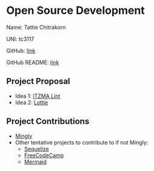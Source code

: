 # Open Source Development

Name: Tattie Chitrakorn

UNI: tc3117

GitHub: [link](https://github.com/tchitrakorn)

GitHub README: [link](https://github.com/tchitrakorn/tchitrakorn/blob/main/README.md)

## Project Proposal
- Idea 1: [ITZMA Lint](../projects/python/itzma-lint.md)
- Idea 2: [Lottie](../projects/python/lottie.md)

## Project Contributions
- [Mingly](../projects/javascript/mingly-issues.md)
- Other tentative projects to contribute to if not Mingly: 
  - [Sequelize](https://github.com/sequelize/sequelize)
  - [FreeCodeCamp](https://github.com/freeCodeCamp/freeCodeCamp#contributing)
  - [Mermaid](https://github.com/mermaid-js/mermaid)

